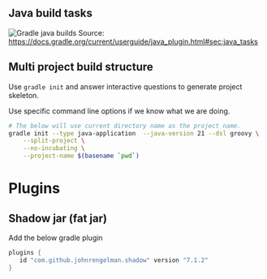 ## Java build tasks

![Gradle java builds](https://docs.gradle.org/current/userguide/img/javaPluginTasks.png)
Source: https://docs.gradle.org/current/userguide/java_plugin.html#sec:java_tasks

## Multi project build structure

Use `gradle init` and answer interactive questions to generate project skeleton.

Use specific command line options if we know what we are doing.

```bash
# The below will use current directory name as the project name.
gradle init --type java-application  --java-version 21 --dsl groovy \
    --split-project \
    --no-incubating \
    --project-name $(basename `pwd`)
```

# Plugins

## Shadow jar (fat jar)

Add the below gradle plugin

```groovy
plugins {
   id "com.github.johnrengelman.shadow" version "7.1.2"
}
```